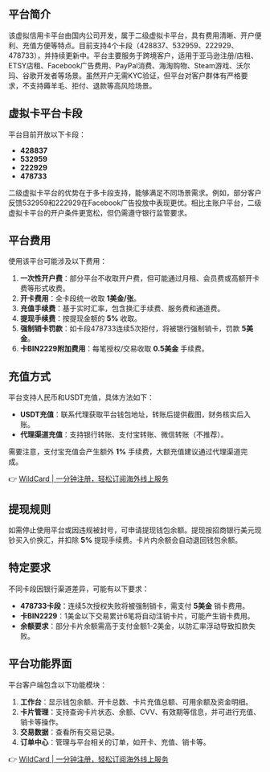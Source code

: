 ## 平台简介

该虚拟信用卡平台由国内公司开发，属于二级虚拟卡平台，具有费用清晰、开户便利、充值方便等特点。目前支持4个卡段（428837、532959、222929、478733），并持续更新中。平台主要服务于跨境客户，适用于亚马逊注册/店租、ETSY店租、Facebook广告费用、PayPal消费、海淘购物、Steam游戏、沃尔玛、谷歌开发者等场景。虽然开户无需KYC验证，但平台对客户群体有严格要求，不支持薅羊毛、拒付、退款等高风险场景。

## 虚拟卡平台卡段

平台目前开放以下卡段：

- **428837**
- **532959**
- **222929**
- **478733**

二级虚拟卡平台的优势在于多卡段支持，能够满足不同场景需求。例如，部分客户反馈532959和222929在Facebook广告投放中表现更优。相比主账户平台，二级虚拟卡平台的开户条件更宽松，但仍需遵守银行监管要求。

## 平台费用

使用该平台可能涉及以下费用：

1. **一次性开户费**：部分平台不收取开户费，但可能通过月租、会员费或高额开卡费等形式收费。
2. **开卡费用**：全卡段统一收取 **1美金/张**。
3. **充值手续费**：基于实时汇率，包含换汇手续费、服务费和通道费。
4. **提现手续费**：按提现金额的 **5%** 收取。
5. **强制销卡罚款**：如卡段478733连续5次拒付，将被银行强制销卡，罚款 **5美金**。
6. **卡BIN2229附加费用**：每笔授权/交易收取 **0.5美金** 手续费。

## 充值方式

平台支持人民币和USDT充值，具体方法如下：

- **USDT充值**：联系代理获取平台钱包地址，转账后提供截图，财务核实后入账。
- **代理渠道充值**：支持银行转账、支付宝转账、微信转账（不推荐）。

需要注意，支付宝充值会产生额外 **1%** 手续费，大额充值建议通过代理渠道完成。

👉 [WildCard | 一分钟注册，轻松订阅海外线上服务](https://bit.ly/bewildcard)

## 提现规则

如需停止使用平台或因违规被封号，可申请提现钱包余额。提现按招商银行美元现钞买入价换汇，并扣除 **5%** 提现手续费。卡片内余额会自动退回钱包余额。

## 特定要求

不同卡段因银行渠道差异，可能有以下要求：

- **478733卡段**：连续5次授权失败将被强制销卡，需支付 **5美金** 销卡费用。
- **卡BIN2229**：1美金以下交易累计6笔将自动注销卡片，可能产生销卡费用。
- **余额要求**：部分卡片余额需高于支付金额1-2美金，以防汇率浮动导致扣款失败。

## 平台功能界面

平台客户端包含以下功能模块：

1. **工作台**：显示钱包余额、开卡总数、卡片充值总额、可用余额及资金明细。
2. **卡片管理**：支持查询卡片状态、余额、CVV、有效期等信息，并可进行充值、销卡等操作。
3. **交易数据**：查看所有交易记录。
4. **订单中心**：管理与平台相关的订单，如开卡、充值、销卡等。

👉 [WildCard | 一分钟注册，轻松订阅海外线上服务](https://bit.ly/bewildcard)